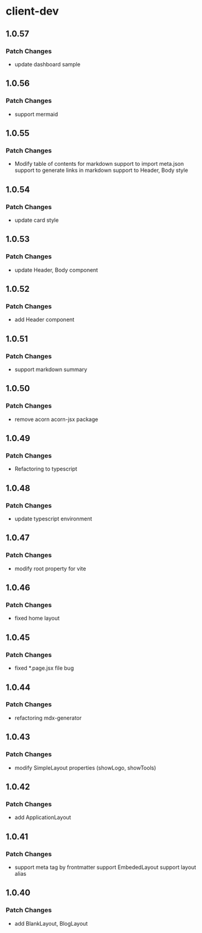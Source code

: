# client-dev

## 1.0.57

### Patch Changes

- update dashboard sample

## 1.0.56

### Patch Changes

- support mermaid

## 1.0.55

### Patch Changes

- Modify table of contents for markdown
  support to import meta.json
  support to generate links in markdown
  support to Header, Body style

## 1.0.54

### Patch Changes

- update card style

## 1.0.53

### Patch Changes

- update Header, Body component

## 1.0.52

### Patch Changes

- add Header component

## 1.0.51

### Patch Changes

- support markdown summary

## 1.0.50

### Patch Changes

- remove acorn acorn-jsx package

## 1.0.49

### Patch Changes

- Refactoring to typescript

## 1.0.48

### Patch Changes

- update typescript environment

## 1.0.47

### Patch Changes

- modify root property for vite

## 1.0.46

### Patch Changes

- fixed home layout

## 1.0.45

### Patch Changes

- fixed \*.page.jsx file bug

## 1.0.44

### Patch Changes

- refactoring mdx-generator

## 1.0.43

### Patch Changes

- modify SimpleLayout properties (showLogo, showTools)

## 1.0.42

### Patch Changes

- add ApplicationLayout

## 1.0.41

### Patch Changes

- support meta tag by frontmatter
  support EmbededLayout
  support layout alias

## 1.0.40

### Patch Changes

- add BlankLayout, BlogLayout
